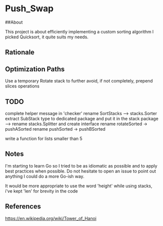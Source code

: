 # Push_Swap

##About

This project is about efficiently implementing a custom sorting algorithm
I picked Quicksort, it quite suits my needs.

## Rationale


## Optimization Paths

Use a temporary Rotate stack to further avoid, if not completely, prepend slices operations

## TODO

complete helper message in 'checker'
rename SortStacks --> stacks.Sorter
extract SubStack type to dedicated package and put it in the stack package --> rename stacks.Splitter and create interface
rename rotateSorted -> pushASorted
rename pushSorted -> pushBSorted

write a function for lists smaller than 5

## Notes

I'm starting to learn Go so I tried to be as idiomatic as possible and to apply best practices when possible.
Do not hesitate to open an issue to point out anything I could do a more Go-ish way.

It would be more appropriate to use the word 'height' while using stacks, i've kept 'len' for brevity in the code

## References

https://en.wikipedia.org/wiki/Tower_of_Hanoi
